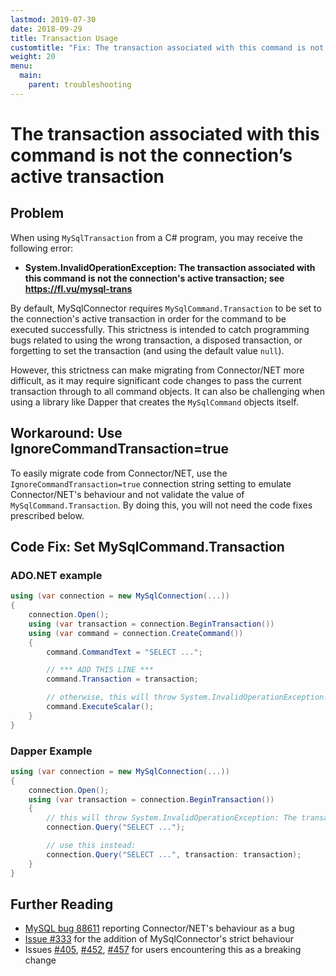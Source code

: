 ```yaml
---
lastmod: 2019-07-30
date: 2018-09-29
title: Transaction Usage
customtitle: "Fix: The transaction associated with this command is not the connection’s active transaction"
weight: 20
menu:
  main:
    parent: troubleshooting
---
```


# The transaction associated with this command is not the connection’s active transaction

## Problem

When using `MySqlTransaction` from a C# program, you may receive the following error:

* **System.InvalidOperationException: The transaction associated with this command is not the connection's active transaction; see https://fl.vu/mysql-trans**

By default, MySqlConnector requires `MySqlCommand.Transaction` to be set to the connection's active transaction in order for the command to be executed successfully. This strictness is intended to catch programming bugs related to using the wrong transaction, a disposed transaction, or forgetting to set the transaction (and using the default value `null`).

However, this strictness can make migrating from Connector/NET more difficult, as it may require significant code changes to pass the current transaction through to all command objects. It can also be challenging when using a library like Dapper that creates the `MySqlCommand` objects itself.

## Workaround: Use IgnoreCommandTransaction=true

To easily migrate code from Connector/NET, use the `IgnoreCommandTransaction=true` connection string setting to emulate Connector/NET's behaviour and not validate the value of `MySqlCommand.Transaction`. By doing this, you will not need the code fixes prescribed below.

## Code Fix: Set MySqlCommand.Transaction

### ADO.NET example

```csharp
using (var connection = new MySqlConnection(...))
{
    connection.Open();
    using (var transaction = connection.BeginTransaction())
    using (var command = connection.CreateCommand())
    {
        command.CommandText = "SELECT ...";

        // *** ADD THIS LINE ***
        command.Transaction = transaction;

        // otherwise, this will throw System.InvalidOperationException: The transaction associated with this command is not the connection's active transaction.
        command.ExecuteScalar();
    }
}
```

### Dapper Example

```csharp
using (var connection = new MySqlConnection(...))
{
    connection.Open();
    using (var transaction = connection.BeginTransaction())
    {
        // this will throw System.InvalidOperationException: The transaction associated with this command is not the connection's active transaction.
        connection.Query("SELECT ...");

        // use this instead:
        connection.Query("SELECT ...", transaction: transaction);
    }
}
```

## Further Reading

* [MySQL bug 88611](https://bugs.mysql.com/bug.php?id=88611) reporting Connector/NET's behaviour as a bug
* [Issue #333](https://github.com/mysql-net/MySqlConnector/issues/333) for the addition of MySqlConnector's strict behaviour
* Issues [#405](https://github.com/mysql-net/MySqlConnector/issues/405), [#452](https://github.com/mysql-net/MySqlConnector/issues/452), [#457](https://github.com/mysql-net/MySqlConnector/issues/457) for users encountering this as a breaking change